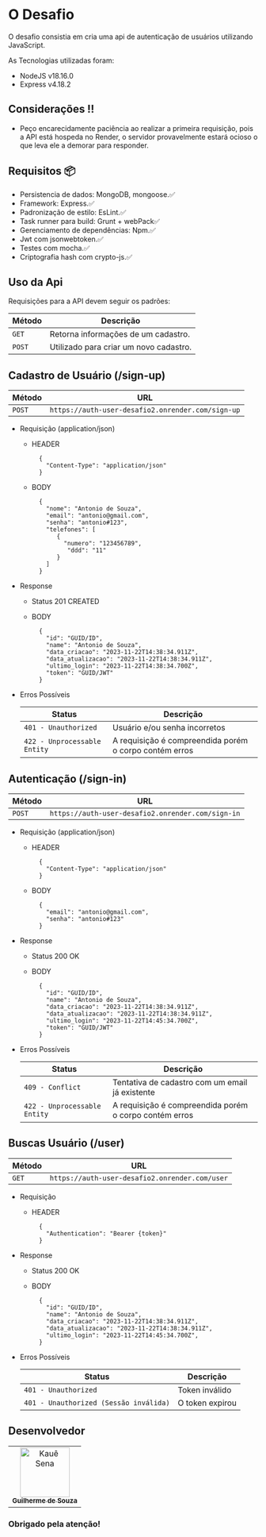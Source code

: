 # O Desafio

O desafio consistia em cria uma api de autenticação de usuários utilizando JavaScript.

As Tecnologias utilizadas foram:

- NodeJS v18.16.0
- Express v4.18.2

## Considerações ‼️ 
 - Peço encarecidamente paciência ao realizar a primeira requisição, pois a API está hospeda no Render, o servidor provavelmente estará ocioso o que leva ele a demorar para responder.

   
## Requisitos 📦
  - Persistencia de dados: MongoDB, mongoose.✅
  - Framework: Express.✅
  - Padronização de estilo: EsLint.✅
  - Task runner para build: Grunt + webPack✅
  - Gerenciamento de dependências: Npm.✅
  - Jwt com jsonwebtoken.✅
  - Testes com mocha.✅
  - Criptografia hash com crypto-js.✅

## Uso da Api

Requisições para a API devem seguir os padrões:

| Método | Descrição |
|---|---|
| `GET` | Retorna informações de um cadastro. |
| `POST` | Utilizado para criar um novo cadastro. |

## Cadastro de Usuário (/sign-up)

| Método | URL |
|---|---|
| `POST` | ``` https://auth-user-desafio2.onrender.com/sign-up ``` |

+ Requisição (application/json)

    + HEADER

            {
              "Content-Type": "application/json"
            }
    + BODY

            {
              "nome": "Antonio de Souza",
              "email": "antonio@gmail.com",
              "senha": "antonio#123",
              "telefones": [
                 {
                   "numero": "123456789",
                    "ddd": "11"
                 }
              ]
            }
      
+ Response 

    + Status 201 CREATED   
    + BODY

            {
              "id": "GUID/ID",
              "name": "Antonio de Souza",
              "data_criacao": "2023-11-22T14:38:34.911Z",
              "data_atualizacao": "2023-11-22T14:38:34.911Z",
              "ultimo_login": "2023-11-22T14:38:34.700Z",
              "token": "GUID/JWT"
            }
+ Erros Possíveis
  
  | Status | Descrição |
  |---|---|
  | `401 - Unauthorized` | Usuário e/ou senha incorretos |
  | `422 - Unprocessable Entity` | A requisição é compreendida porém o corpo contém erros |

## Autenticação (/sign-in)

| Método | URL |
|---|---|
| `POST` | ``` https://auth-user-desafio2.onrender.com/sign-in ``` |

+ Requisição (application/json)

    + HEADER

            {
              "Content-Type": "application/json"
            }
    + BODY

            {
              "email": "antonio@gmail.com",
              "senha": "antonio#123"
            }
      
+ Response 

    + Status 200 OK    
    + BODY

            {
              "id": "GUID/ID",
              "name": "Antonio de Souza",
              "data_criacao": "2023-11-22T14:38:34.911Z",
              "data_atualizacao": "2023-11-22T14:38:34.911Z",
              "ultimo_login": "2023-11-22T14:45:34.700Z",
              "token": "GUID/JWT"
            }
+ Erros Possíveis
  
  | Status | Descrição |
  |---|---|
  | `409 - Conflict` | Tentativa de cadastro com um email já existente |
  | `422 - Unprocessable Entity` | A requisição é compreendida porém o corpo contém erros |

## Buscas Usuário (/user)

| Método | URL |
|---|---|
| `GET` | ``` https://auth-user-desafio2.onrender.com/user ``` |

+ Requisição

    + HEADER

            {
              "Authentication": "Bearer {token}"
            }
      
+ Response 

    + Status 200 OK    
    + BODY

            {
              "id": "GUID/ID",
              "name": "Antonio de Souza",
              "data_criacao": "2023-11-22T14:38:34.911Z",
              "data_atualizacao": "2023-11-22T14:38:34.911Z",
              "ultimo_login": "2023-11-22T14:45:34.700Z",
            }
+ Erros Possíveis
  
  | Status | Descrição |
  |---|---|
  | `401 - Unauthorized` | Token inválido |
  | `401 - Unauthorized (Sessão inválida)` | O token expirou |
  
## Desenvolvedor

<table>
  <tr>
    <td align="center">
      <a href="https://github.com/Guilherme-DSGL">
        <img src="https://avatars.githubusercontent.com/u/72310683?s=400&u=9f0ec757e6df46288a0bff579b2648b151319db7&v=4" width="100px;" alt="Kauê Sena"/><br>
        <sub>
          <b>Guilherme de Souza</b>
        </sub>
      </a>
    </td>
  </tr>
</table>

### Obrigado pela atenção!
